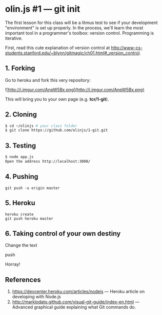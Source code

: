 # olin.js #1 — git init

The first lesson for this class will be a litmus test to see if your development "environment" is set up properly. In the process, we'll learn the most important tool in a programmer's toolbox: version control. Programming is iterative.

First, read this cute explanation of version control at <http://www-cs-students.stanford.edu/~blynn/gitmagic/ch01.html#_version_control>.

## 1. Forking

Go to heroku and fork this very repository:

![http://i.imgur.com/AnpW5Bx.png](http://i.imgur.com/AnpW5Bx.png)

This will bring you to your own page (e.g. **tcr/1-git**). 

## 2. Cloning

```sh
$ cd ~/olinjs # your class folder
$ git clone https://github.com/olinjs/1-git.git
```

## 3. Testing

```sh
$ node app.js
Open the address http://localhost:3000/
```

## 4. Pushing

```
git push -u origin master
```

## 5. Heroku

```
heroku create
git push heroku master
```

## 6. Taking control of your own destiny

Change the text

push

Horray!


## References

1. <https://devcenter.heroku.com/articles/nodejs> — Heroku article on developing with Node.js
2. <http://marklodato.github.com/visual-git-guide/index-en.html> — Advanced graphical guide explaining what Git commands do.